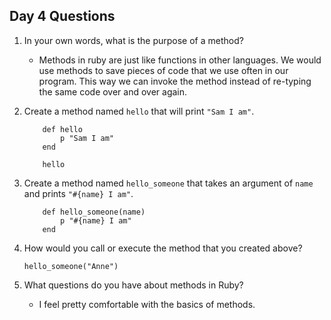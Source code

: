 ## Day 4 Questions

1. In your own words, what is the purpose of a method?
    - Methods in ruby are just like functions in other languages. We would use methods to save pieces of code that we use often in our program. This way we can invoke the method instead of re-typing the same code over and over again.
1. Create a method named `hello` that will print `"Sam I am"`.
    ```
        def hello
            p "Sam I am"
        end

        hello
    ```

1. Create a method named `hello_someone` that takes an argument of `name` and prints `"#{name} I am"`.
    ```
        def hello_someone(name)
            p "#{name} I am"
        end

    ```

1. How would you call or execute the method that you created above?

    `hello_someone("Anne")`

1. What questions do you have about methods in Ruby?
    - I feel pretty comfortable with the basics of methods.
